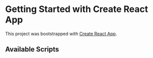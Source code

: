 # Getting Started with Create React App

This project was bootstrapped with [Create React App](https://github.com/facebook/create-react-app).

## Available Scripts

<img src="Images/1.png" alt="" >
